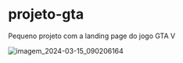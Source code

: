 # projeto-gta
 Pequeno projeto com a landing page do jogo GTA V

![imagem_2024-03-15_090206164](https://github.com/KauanYamada/projeto-gta/assets/120474188/eeff22fa-e246-4465-89b1-ff2a4ed9a301)
